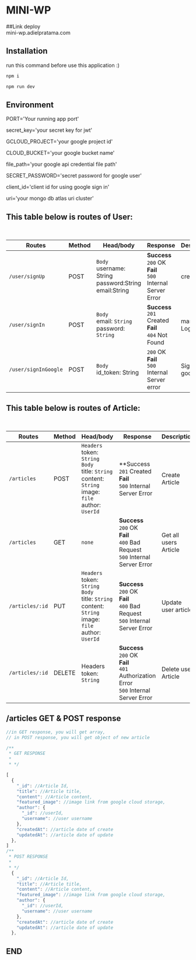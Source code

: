 # MINI-WP

##Link deploy 
<br>
mini-wp.adielpratama.com

## Installation
run this command before use this application :)

```javascript
npm i

npm run dev
```

## Environment
PORT='Your running app port'

secret_key='your secret key for jwt'

GCLOUD_PROJECT='your google project id'

CLOUD_BUCKET='your google bucket name'

file_path='your google api credential file path'

SECRET_PASSWORD='secret password for google user'

client_id='client id for using google sign in'

uri='your mongo db atlas uri cluster'
<br>
## This table below is routes of User:
<br>

Routes | Method | Head/body | Response | Description
---|---|---|---|---
`/user/signUp` | POST | `Body` <br>username: String <br>password:String<br>email:String | **Success**<br>`200` OK<br>**Fail**<br>`500` Internal Server Error | create User
`/user/signIn` | POST | `Body`<br>email: `String`<br>password: `String` | **Success**<br>`201` Created<br>**Fail**<br>`404` Not Found | manual Login 
`/user/signInGoogle` | POST | `Body`<br>id_token: String | `200` OK<br>**Fail**<br>`500` Internal Server error | Sign In with google

## This table below is routes of Article:
<br>

Routes | Method | Head/body | Response | Description
---|---|---|---|---
`/articles` | POST | `Headers` <br>token: `String`<br>`Body`<br>title: `String`<br>content: `String`<br>image: `file`<br>author: `UserId` | **Success<br>`201` Created<br>**Fail**<br>`500` Internal Server Error | Create Article
`/articles` | GET | `none` | **Success**<br>`200` OK<br>**Fail**<br>`400` Bad Request<br>`500` Internal Server Error | Get all users Article
`/articles/:id` | PUT | `Headers`<br>token: `String`<br>`Body`<br>title: `String`<br>content: `String`<br>image: `file`<br>author: `UserId` | **Success**<br>`200` OK<br>**Fail**<br>`400` Bad Request<br>`500` Internal Server Error | Update user article
`/articles/:id` | DELETE | Headers<br>token: `String` | **Success**<br>`200` OK<br>**Fail**<br>`401` Authorization Error<br>`500` Internal Server Error | Delete user Article


## /articles GET & POST response
```javascript
//in GET response, you will get array, 
// in POST response, you will get object of new article

/**
 * GET RESPONSE 
 * 
 * */

[
  {
    "_id": //Article Id,
    "title": //Article title,
    "content": //Article content,
    "featured_image": //image link from google cloud storage,
    "author": {
      "_id": //userId,
      "username": //user username
    },
    "createdAt": //article date of create
    "updatedAt": //article date of update
  },
]
/**
 * POST RESPONSE 
 * 
 * */
  {
    "_id": //Article Id,
    "title": //Article title,
    "content": //Article content,
    "featured_image": //image link from google cloud storage,
    "author": {
      "_id": //userId,
      "username": //user username
    },
    "createdAt": //article date of create
    "updatedAt": //article date of update
  },
```

## END 